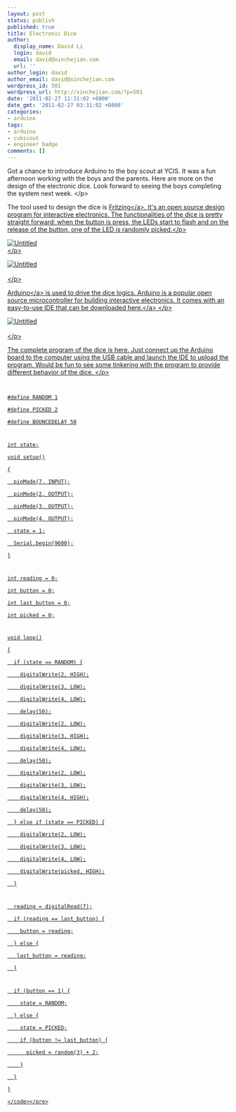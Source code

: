 ```yaml
---
layout: post
status: publish
published: true
title: Electronic Dice
author:
  display_name: David Li
  login: david
  email: david@xinchejian.com
  url: ''
author_login: david
author_email: david@xinchejian.com
wordpress_id: 501
wordpress_url: http://xinchejian.com/?p=501
date: '2011-02-27 11:31:02 +0800'
date_gmt: '2011-02-27 03:31:02 +0800'
categories:
- arduino
tags:
- arduino
- cubscout
- engineer badge
comments: []
---
```

<p>Got a chance to introduce Arduino to the boy scout at YCIS. It was a fun afternoon working with the boys and the parents. Here are more on the design of the electronic dice. Look forward to seeing the boys completing the system next week. <&#47;p></p>
<p>The tool used to design the dice is <a href="http:&#47;&#47;fritzing.org" target="_blank">Fritzing<&#47;a>. It's an open source design program for interactive electronics. The functionalities of the dice is pretty straight forward: when the button is press, the LEDs start to flash and on the release of the button, one of the LED is randomly picked.<&#47;p></p>
<p><img style="display:block; margin-left:auto; margin-right:auto;" src="http:&#47;&#47;xinchejian.com&#47;wp-content&#47;uploads&#47;2011&#47;02&#47;untitled.jpg" alt="Untitled" title="untitled.jpg" border="0"&#47;><&#47;p></p>
<p>
<img style="display:block; margin-left:auto; margin-right:auto;" src="http:&#47;&#47;xinchejian.com&#47;wp-content&#47;uploads&#47;2011&#47;02&#47;untitled1.jpg" alt="Untitled" title="untitled.jpg" border="0"&#47;><br />
<&#47;p></p>
<p><a href="http:&#47;&#47;arduino.cc" target="_blank">Arduino<&#47;a> is used to drive the dice logics. Arduino is a popular open source microcontroller for building interactive electronics. It comes with an easy-to-use IDE that can be downloaded <a href="http:&#47;&#47;arduino.cc&#47;en&#47;Main&#47;Software" target="_blank">here.<&#47;a> <&#47;p></p>
<p>
<img style="display:block; margin-left:auto; margin-right:auto;" src="http:&#47;&#47;xinchejian.com&#47;wp-content&#47;uploads&#47;2011&#47;02&#47;untitled2.jpg" alt="Untitled" title="untitled.jpg" border="0"&#47;><br />
<&#47;p></p>
<p>The complete program of the dice is here. Just connect up the Arduino board to the computer using the USB cable and launch the IDE to upload the program. Would be fun to see some tinkering with the program to provide different behavior of the dice. <&#47;p></p>
<pre><code><br />
#define RANDOM 1<br />
#define PICKED 2<br />
#define BOUNCEDELAY 50</p>
<p>int state;<br />
void setup()<br />
{<br />
  pinMode(7, INPUT);<br />
  pinMode(2, OUTPUT);<br />
  pinMode(3, OUTPUT);<br />
  pinMode(4, OUTPUT);<br />
  state = 1;<br />
  Serial.begin(9600);<br />
}</p>
<p>int reading = 0;<br />
int button = 0;<br />
int last_button = 0;<br />
int picked = 0;</p>
<p>void loop()<br />
{<br />
  if (state == RANDOM) {<br />
    digitalWrite(2, HIGH);<br />
    digitalWrite(3, LOW);<br />
    digitalWrite(4, LOW);<br />
    delay(50);<br />
    digitalWrite(2, LOW);<br />
    digitalWrite(3, HIGH);<br />
    digitalWrite(4, LOW);<br />
    delay(50);<br />
    digitalWrite(2, LOW);<br />
    digitalWrite(3, LOW);<br />
    digitalWrite(4, HIGH);<br />
    delay(50);<br />
  } else if (state == PICKED) {<br />
    digitalWrite(2, LOW);<br />
    digitalWrite(3, LOW);<br />
    digitalWrite(4, LOW);<br />
    digitalWrite(picked, HIGH);<br />
  }</p>
<p>  reading = digitalRead(7);<br />
  if (reading == last_button) {<br />
    button = reading;<br />
  } else {<br />
   last_button = reading;<br />
  }</p>
<p>  if (button == 1) {<br />
    state = RANDOM;<br />
  } else {<br />
    state = PICKED;<br />
    if (button != last_button) {<br />
      picked = random(3) + 2;<br />
    }<br />
  }<br />
}<br />
<&#47;code><&#47;pre></p>
